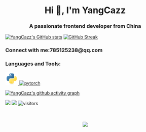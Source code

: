 <h1 align="center">Hi 👋, I'm YangCazz</h1>
<h3 align="center">A passionate frontend developer from China</h3>


[![YangCazz's GitHub stats](https://github-readme-stats.vercel.app/api?username=YangCazz)](https://github.com/anuraghazra/github-readme-stats)
[![GitHub Streak](https://github-readme-streak-stats.herokuapp.com/?user=YangCazz&theme=light)](https://git.io/streak-stats)




<h3 align="left">Connect with me:785125238@qq.com</h3>
<p align="left">
</p>



<h3 align="left">Languages and Tools:</h3>
<p align="left"> <a href="https://www.python.org" target="_blank" rel="noreferrer"> <img src="https://raw.githubusercontent.com/devicons/devicon/master/icons/python/python-original.svg" alt="python" width="40" height="40"/> </a> <a href="https://pytorch.org/" target="_blank" rel="noreferrer"> <img src="https://www.vectorlogo.zone/logos/pytorch/pytorch-icon.svg" alt="pytorch" width="40" height="40"/> </a> </p>


[![YangCazz's github activity graph](https://github-readme-activity-graph.vercel.app/graph?username=YangCazz&theme=react-dark)](https://github.com/ashutosh00710/github-readme-activity-graph)


![](https://img.shields.io/badge/%E7%A0%94%E7%A9%B6%E9%A2%86%E5%9F%9F-GNN-brightgreen)
![](https://img.shields.io/badge/%E5%BC%80%E5%8F%91%E5%B7%A5%E5%85%B7-Pytorch-yellowgreen)
![visitors](https://visitor-badge.laobi.icu/badge?page_id=YangCazz.visitor-badge)

<h1 align="center"> <img src="https://readme-typing-svg.herokuapp.com/?lines=这世界那么多人;致敬奋斗路上劈星斩月的你!&center=true&size=27"> </h1>
